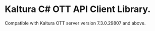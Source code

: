 # Kaltura C# OTT API Client Library.
Compatible with Kaltura OTT server version 7.3.0.29807 and above.
